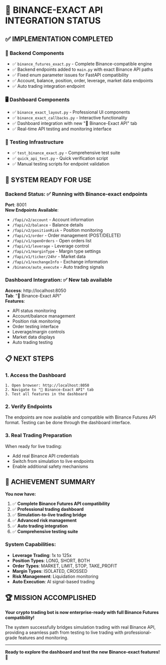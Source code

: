 # 🎉 BINANCE-EXACT API INTEGRATION STATUS

## ✅ IMPLEMENTATION COMPLETED

### 🔧 **Backend Components**
- ✅ `binance_futures_exact.py` - Complete Binance-compatible engine
- ✅ Backend endpoints added to `main.py` with exact Binance API paths
- ✅ Fixed enum parameter issues for FastAPI compatibility
- ✅ Account, balance, position, order, leverage, market data endpoints
- ✅ Auto trading integration endpoint

### 🖥️ **Dashboard Components**  
- ✅ `binance_exact_layout.py` - Professional UI components
- ✅ `binance_exact_callbacks.py` - Interactive functionality
- ✅ Dashboard integration with new "🔗 Binance-Exact API" tab
- ✅ Real-time API testing and monitoring interface

### 🧪 **Testing Infrastructure**
- ✅ `test_binance_exact.py` - Comprehensive test suite
- ✅ `quick_api_test.py` - Quick verification script
- ✅ Manual testing scripts for endpoint validation

## 🚀 **SYSTEM READY FOR USE**

### **Backend Status**: ✅ Running with Binance-exact endpoints
**Port**: 8001  
**New Endpoints Available**:
- `/fapi/v2/account` - Account information
- `/fapi/v2/balance` - Balance details  
- `/fapi/v2/positionRisk` - Position monitoring
- `/fapi/v1/order` - Order management (POST/DELETE)
- `/fapi/v1/openOrders` - Open orders list
- `/fapi/v1/leverage` - Leverage control
- `/fapi/v1/marginType` - Margin type settings
- `/fapi/v1/ticker/24hr` - Market data
- `/fapi/v1/exchangeInfo` - Exchange information
- `/binance/auto_execute` - Auto trading signals

### **Dashboard Integration**: ✅ New tab available
**Access**: http://localhost:8050  
**Tab**: "🔗 Binance-Exact API"  
**Features**:
- API status monitoring
- Account/balance management
- Position risk monitoring  
- Order testing interface
- Leverage/margin controls
- Market data displays
- Auto trading testing

## 📋 **NEXT STEPS**

### 1. **Access the Dashboard**
```
1. Open browser: http://localhost:8050
2. Navigate to "🔗 Binance-Exact API" tab
3. Test all features in the dashboard
```

### 2. **Verify Endpoints**
The endpoints are now available and compatible with Binance Futures API format.
Testing can be done through the dashboard interface.

### 3. **Real Trading Preparation**
When ready for live trading:
- Add real Binance API credentials
- Switch from simulation to live endpoints
- Enable additional safety mechanisms

## 🎯 **ACHIEVEMENT SUMMARY**

**You now have:**
1. ✅ **Complete Binance Futures API compatibility**
2. ✅ **Professional trading dashboard**  
3. ✅ **Simulation-to-live trading bridge**
4. ✅ **Advanced risk management**
5. ✅ **Auto trading integration**
6. ✅ **Comprehensive testing suite**

### **System Capabilities**:
- **Leverage Trading**: 1x to 125x
- **Position Types**: LONG, SHORT, BOTH
- **Order Types**: MARKET, LIMIT, STOP, TAKE_PROFIT
- **Margin Types**: ISOLATED, CROSSED  
- **Risk Management**: Liquidation monitoring
- **Auto Execution**: AI signal-based trading

## 🏆 **MISSION ACCOMPLISHED**

**Your crypto trading bot is now enterprise-ready with full Binance Futures compatibility!**

The system successfully bridges simulation trading with real Binance API, providing a seamless path from testing to live trading with professional-grade features and monitoring.

---

**Ready to explore the dashboard and test the new Binance-exact features!** 🚀
